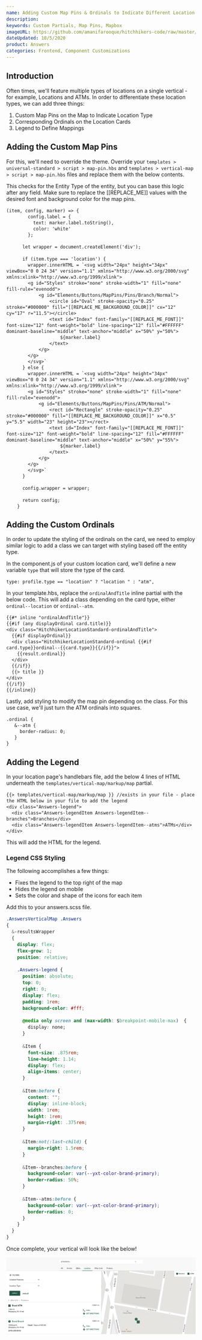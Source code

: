 ```yaml
---
name: Adding Custom Map Pins & Ordinals to Indicate Different Location Types
description: 
keywords: Custom Partials, Map Pins, Mapbox
imageURL: https://github.com/amanifarooque/hitchhikers-code/raw/master/Images/Custom-Map-Pins.png
dateUpdated: 10/5/2020
product: Answers
categories: Frontend, Component Customizations
---
```


## Introduction
Often times, we'll feature multiple types of locations on a single vertical - for example, Locations and ATMs. In order to differentiate these location types, we can add three things:

1. Custom Map Pins on the Map to Indicate Location Type
2. Corresponding Ordinals on the Location Cards
3. Legend to Define Mappings

## Adding the Custom Map Pins
For this, we'll need to override the theme. Override your `templates > universal-standard > script > map-pin.hbs` and `templates > vertical-map > script > map-pin.hbs` files and replace them with the below contents.

This checks for the Entity Type of the entity, but you can base this logic after any field. Make sure to replace the [[REPLACE_ME]] values with the desired font and background color for the map pins.

```
(item, config, marker) => {
        config.label = {
          text: marker.label.toString(),
          color: 'white'
        };

      let wrapper = document.createElement('div');

      if (item.type === 'location') {
        wrapper.innerHTML = `<svg width="24px" height="34px" viewBox="0 0 24 34" version="1.1" xmlns="http://www.w3.org/2000/svg" xmlns:xlink="http://www.w3.org/1999/xlink">
        <g id="Styles" stroke="none" stroke-width="1" fill="none" fill-rule="evenodd">
            <g id="Elements/Buttons/MapPins/Pins/Branch/Normal">
                <circle id="Oval" stroke-opacity="0.25" stroke="#000000" fill="[[REPLACE_ME_BACKGROUND_COLOR]]" cx="12" cy="17" r="11.5"></circle>
                <text id="Index" font-family="[[REPLACE_ME_FONT]]" font-size="12" font-weight="bold" line-spacing="12" fill="#FFFFFF" dominant-baseline="middle" text-anchor="middle" x="50%" y="50%">
                    ${marker.label}
                </text>
            </g>
        </g>
        </svg>`
      } else {
        wrapper.innerHTML = `<svg width="24px" height="34px" viewBox="0 0 24 34" version="1.1" xmlns="http://www.w3.org/2000/svg" xmlns:xlink="http://www.w3.org/1999/xlink">
        <g id="Styles" stroke="none" stroke-width="1" fill="none" fill-rule="evenodd">
            <g id="Elements/Buttons/MapPins/Pins/ATM/Normal">
                <rect id="Rectangle" stroke-opacity="0.25" stroke="#000000" fill="[[REPLACE_ME_BACKGROUND_COLOR]]" x="0.5" y="5.5" width="23" height="23"></rect>
                <text id="Index" font-family="[[REPLACE_ME_FONT]]" font-size="12" font-weight="bold" line-spacing="12" fill="#FFFFFF" dominant-baseline="middle" text-anchor="middle" x="50%" y="55%">
                    ${marker.label}
                </text>
            </g>
        </g>
        </svg>`
      }

      config.wrapper = wrapper;

      return config;
    }
```
## Adding the Custom Ordinals
In order to update the styling of the ordinals on the card, we need to employ similar logic to add a class we can target with styling based off the entity type.

In the component.js of your custom location card, we'll define a new variable `type` that will store the type of the card.

```
type: profile.type == "location" ? "location " : "atm",
```

In your template.hbs, replace the `ordinalAndTitle` inline partial with the below code. This will add a class depending on the card type, either `ordinal--location` or `ordinal--atm`.
```
{{#* inline "ordinalAndTitle"}}
{{#if (any displayOrdinal card.title)}}
<div class="HitchhikerLocationStandard-ordinalAndTitle">
  {{#if displayOrdinal}}
  <div class="HitchhikerLocationStandard-ordinal {{#if card.type}}ordinal--{{card.type}}{{/if}}">
    {{result.ordinal}}
  </div>
  {{/if}}
  {{> title }}
</div>
{{/if}}
{{/inline}}
```

Lastly, add styling to modify the map pin depending on the class. For this use case, we'll just turn the ATM ordinals into squares.

```
.ordinal {
   &--atm {
     border-radius: 0;
   }
} 
```

## Adding the Legend
In your location page's handlebars file, add the below 4 lines of HTML underneath the `templates/vertical-map/markup/map` partial.
```
{{> templates/vertical-map/markup/map }} //exists in your file - place the HTML below in your file to add the legend
<div class="Answers-legend">
  <div class="Answers-legendItem Answers-legendItem--branches">Branches</div>
  <div class="Answers-legendItem Answers-legendItem--atms">ATMs</div>
</div>
```
This will add the HTML for the legend.

### Legend CSS Styling
The following accomplishes a few things:

* Fixes the legend to the top right of the map
* Hides the legend on mobile
* Sets the color and shape of the icons for each item 

Add this to your answers.scss file.

```css
.AnswersVerticalMap .Answers
{
  &-resultsWrapper
  {
    display: flex;
    flex-grow: 1;
    position: relative;

    .Answers-legend {
      position: absolute;
      top: 0;
      right: 0;
      display: flex;
      padding: 1rem;
      background-color: #fff;

      @media only screen and (max-width: $breakpoint-mobile-max)  {
        display: none;
      }

      &Item {
        font-size: .875rem;
        line-height: 1.14;
        display: flex;
        align-items: center;
      }

      &Item:before {
        content: "";
        display: inline-block;
        width: 1rem;
        height: 1rem;
        margin-right: .375rem;
      }

      &Item:not(:last-child) {
        margin-right: 1.5rem;
      }

      &Item--branches:before {
        background-color: var(--yxt-color-brand-primary);
        border-radius: 50%;
      }

      &Item--atms:before {
        background-color: var(--yxt-color-brand-primary);
        border-radius: 0;
      }
    }
  }
}

```
Once complete, your vertical will look like the below!

![image|690x225](../../../Images/Custom-Map-Pins.png) 
